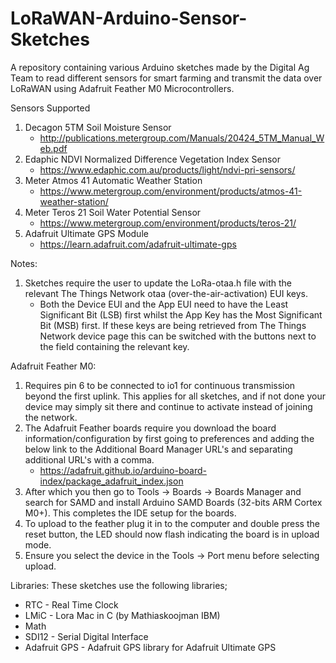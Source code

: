 # LoRaWAN-Arduino-Sensor-Sketches
A repository containing various Arduino sketches made by the Digital Ag Team to read different sensors for smart farming and transmit the data over LoRaWAN using Adafruit Feather M0 Microcontrollers.

Sensors Supported
1. Decagon 5TM Soil Moisture Sensor
	- http://publications.metergroup.com/Manuals/20424_5TM_Manual_Web.pdf
2. Edaphic NDVI Normalized Difference Vegetation Index Sensor
	- https://www.edaphic.com.au/products/light/ndvi-pri-sensors/
3. Meter Atmos 41 Automatic Weather Station
	- https://www.metergroup.com/environment/products/atmos-41-weather-station/
4. Meter Teros 21 Soil Water Potential Sensor
	- https://www.metergroup.com/environment/products/teros-21/
5. Adafruit Ultimate GPS Module
	- https://learn.adafruit.com/adafruit-ultimate-gps
  
Notes: 
1. Sketches require the user to update the LoRa-otaa.h file with the relevant The Things Network otaa (over-the-air-activation) EUI keys.
	- Both the Device EUI and the App EUI need to have the Least Significant Bit (LSB) first whilst the App Key has the Most Significant Bit (MSB) first.
	If these keys are being retrieved from The Things Network device page this can be switched with the buttons next to the field containing the relevant key.

Adafruit Feather M0:
1. Requires pin 6 to be connected to io1 for continuous transmission beyond the first uplink. This applies for all sketches, and if not done your device may simply sit there and continue to activate instead of joining the network.
2. The Adafruit Feather boards require you download the board information/configuration by first going to preferences and adding the below link to the Additional Board Manager URL's and separating additional URL's with a comma.
	- https://adafruit.github.io/arduino-board-index/package_adafruit_index.json
3. After which you then go to Tools -> Boards -> Boards Manager and search for SAMD and install Arduino SAMD Boards (32-bits ARM Cortex M0+). This completes the IDE setup for the boards.
3. To upload to the feather plug it in to the computer and double press the reset button, the LED should now flash indicating the board is in upload mode.
4. Ensure you select the device in the Tools -> Port menu before selecting upload.

Libraries:
These sketches use the following libraries;
- RTC - Real Time Clock
- LMiC - Lora Mac in C (by Mathiaskoojman IBM)
- Math
- SDI12 - Serial Digital Interface
- Adafruit GPS - Adafruit GPS library for Adafruit Ultimate GPS
